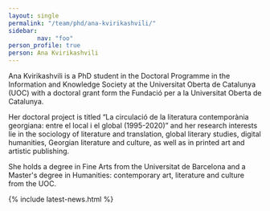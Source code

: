 ```yaml
---
layout: single
permalink: "/team/phd/ana-kvirikashvili/"
sidebar:
        nav: "foo"
person_profile: true
person: Ana Kvirikashvili
---
```

Ana Kvirikashvili is a PhD student in the Doctoral Programme in the Information and Knowledge Society at the Universitat Oberta de Catalunya (UOC) with a doctoral grant form the Fundació per a la Universitat Oberta de Catalunya.

Her doctoral project is titled “La circulació de la literatura contemporània georgiana: entre el local i el global (1995-2020)” and her research interests lie in the sociology of literature and translation, global literary studies, digital humanities, Georgian literature and culture, as well as in printed art and artistic publishing.

She holds a degree in Fine Arts from the Universitat de Barcelona and a Master's degree in Humanities: contemporary art, literature and culture from the UOC.


{% include latest-news.html %}
